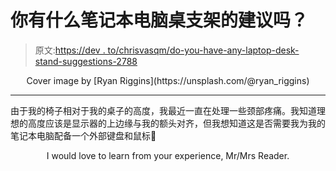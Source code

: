 # 你有什么笔记本电脑桌支架的建议吗？

> 原文:[https://dev . to/chrisvasqm/do-you-have-any-laptop-desk-stand-suggestions-2788](https://dev.to/chrisvasqm/do-you-have-any-laptop-desk-stand-suggestions-2788)

<center>Cover image by [Ryan Riggins](https://unsplash.com/@ryan_riggins)</center>

* * *

由于我的椅子相对于我的桌子的高度，我最近一直在处理一些颈部疼痛。我知道理想的高度应该是显示器的上边缘与我的额头对齐，但我想知道这是否需要我为我的笔记本电脑配备一个外部键盘和鼠标🤔

<center>I would love to learn from your experience, Mr/Mrs Reader.</center>